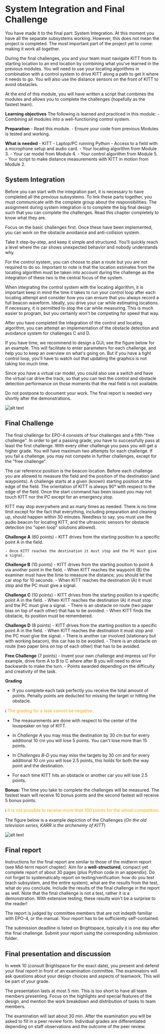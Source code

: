 # System Integration and Final Challenge

You have made it to the final part: System Integration.  At this moment you have all the separate subsystems working.  However, this does not mean the project is completed.  The most important part of the project yet to come: making it work all together.
    
During the final challenges, you and your team must navigate KITT from its starting location to an end location by combining what you've learned in the previous modules. You will need to use your locating algorithms in combination with a control system to drive KITT along a path to get it where it needs to go. You will also use the distance sensors on the front of KITT to avoid obstacles. 

At the end of this module, you will have written a script that combines the modules and allows you to complete the challenges (hopefully as the fastest team).

**Learning objectives** The following is learned and practiced in this module:
    - Combining all modules into a well-functioning control system.

**Preparation** 
    - Read this module.
    - Ensure your code from previous Modules is tested and working.

**What is needed**
    - KITT
    - Laptop/PC running Python
    - Access to a field with a microphone setup and audio card.
    - Your locating algorithm from Module 3.
    - Your car model from Module 4.
    - Your control algorithm from Module 5.
    - Your script to make distance measurements with KITT in motion from Module 2.

## System Integration
Before you can start with the integration part, it is necessary to
have completed all the previous subsystems. 
To link these parts together, you must communicate with the complete group about the responsibilities. The assignment during system integration is to complete the big final design such that you can complete the challenges. Read this chapter completely to know what they are.

Focus on the basic challenges first. Once these have been implemented, you can work on the obstacle avoidance and anti-collision system. 

Take it step-by-step, and keep it simple and structured. You'll quickly reach a level where the car shows unexpected behavior and nobody understands why.

For the control system, you can choose to plan a route but you are not required to do so. Important to note is that the location estimates from the locating algorithm must be taken into account during the challenge as the integration of these two is the central focus of the system.  

When integrating the control system with the locating algorithm, it is important keep in mind the time it takes to run your control loop after each locating attempt and consider how you can ensure that you always record a full beacon waveform. Ideally, you drive your car while estimating locations. If necessary, it is permitted to stop the car while measuring. This is much easier to program, but you certainly won't be competing for speed that way.

After you have completed the integration of the control and locating algorithm, you can attempt an implementation of the obstacle detection and avoidance system for challenges C and D. 

If you have time, we recommend to design a GUI; see the figure below for an example. This will facilitate to enter parameters for each challenge, and help you to keep an overview on what's going on. But if you have a tight control loop, you'll have to watch out that updating the graphics is not taking too much time.

Since you have a virtual car model, you could also use a switch and have the virtual car drive the track, so that you can test the control and obstacle detection performance on those moments that the real field is not available.

Do not postpone to document your work. The final report is needed very shortly after the demonstrations.

![alt text](gui_example.png)

## Final Challenge

The final challenge for EPO-4 consists of four challenges and a fifth "free challenge". In order to get a passing grade, you have to successfully pass at least the first challenge. With every other challenge you pass you will get a higher grade. You will have maximum two attempts for each challenge. If you fail a challenge, you may not compete in further challenges, except for the "free challenge".

The car reference position is the beacon location.
Before each challenge you are allowed to measure the field and the position of the destination (and waypoints). A challenge starts at a given (known) starting position at the edge of the field. The orientation of KITT is always 90° with respect to the edge of the field. Once the start command has been issued you may not touch KITT nor the PC except for an emergency stop.

KITT may stop everywhere and as many times as needed. There is no time limit except for the fact that everything, including preparation and cleaning up, should happen within $30$ minutes.  Needless to say, you must use the audio beacon for locating KITT, and the ultrasonic sensors for obstacle detection (no "open loop" solutions allowed).

**Challenge A** (60 points)
    - KITT drives from the starting position to a specific point A in the field.
        
    - Once KITT reaches the destination it must stop and the PC must give a signal.

**Challenge B** (10 points)
    - KITT drives from the starting position to point A via another point in the field.
    - When KITT reaches the waypoint (B) the examiner must have the time to measure the distance; you should let the car stop for 10 seconds. 
    - When KITT reaches the destination (A) it must stop and the PC must give a signal.

**Challenge C** (10 points)
    - KITT drives from the starting position to a specific point A in the field.
    - When KITT reaches the destination (A) it must stop and the PC must give a signal.
    - There is an obstacle on route (two paper bias on top of each other) that has to be avoided.
    - When KITT finds the obstacle, its position must be remembered.

**Challenge D** (8 points)
    - KITT drives from the starting position to a specific point A in the field.
    - When KITT reaches the destination it must stop and the PC must give the signal.
    - There is another car involved (stationary but with working beacon), this car has to be avoided. 
    - There is an obstacle on route (two paper bins on top of each other) that has to be avoided.

**Free Challenge** (7 points)
    - Invent your own challenge and impress us! For example, drive form A to B to C where after B you will need to drive backwards to make the turn.
    - Points awarded depending on the difficulty and creativity of the task.

**Grading**

- If you complete each task perfectly you receive the total amount of points. Penalty points are deducted for missing the target or hitting the obstacle. 

ℹ️ <font color='orange'>The grading for a task cannot be negative. </font>

- The measurements are done with respect to the center of the louspeaker on top of KITT. 

- In *Challenge A* you may miss the destination by $30$ cm but for every additional $10$ cm you will lose $5$ points. You can't lose more than $15$ points.

- In *Challenges B-D* you may miss the targets by $30$ cm and for every additional $10$ cm you will lose $2.5$ points, this holds for both the way point and the destination.

- For each time KITT hits an obstacle or another car you will lose $2.5$ points.

**Bonus:** The time you take to complete the challenges will be measured. The fastest team will receive 10 bonus points and the second fastest will receive 5 bonus points. 

ℹ️ <font color='orange'>It is not possible to receive more than 100 points for the whoel competition.</font>

The figure below is a example depiction of the Challenges (*On the old television series, KARR is the archenemy of KITT*)

![alt text](FinalChallenge.png)


## Final report

 Instructions for the final report are similar to those of the midterm report (see Mid-term report chapter). Aim for a **well-structured**, compact yet complete report of about 30 pages (plus Python code in an appendix). Do not forget to systematically report on testing/verification: how do you test (each subsystem, and the entire system), what are the results from the test, what do you conclude. Include the results of the final challenge in the report as well. Note that the final challenge is not a test, rather it is a demonstration. With extensive testing, these results won't be a surprise to the reader!
    
The report is judged by committee members that are not indepth familiar with EPO-4, or the manual. Your report has to be sufficiently self-contained.
    
The submission deadline is listed on Brightspace, typically it is one day after the final challenge.  Submit your report using the corresponding submission folder.

## Final presentation and discussion

 In week 10 (consult Brightspace for the exact date), you present and defend your final report in front of an examination committee. The examinators will ask questions about your design choices and aspects of teamwork.  This will be part of your grade.

The presentation lasts at most 5 min. This is too short to have all team members presenting.  Focus on the highlights and special features of the design, and mention the work breakdown and distribution of tasks to team members.

The examination will last about 30 min.  After the examination you will be asked to fill in a peer review form.  Individual grades are differentiated depending on staff observations and the outcome of the peer review.




 